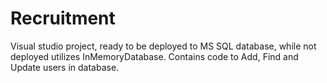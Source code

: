 # Recruitment

Visual studio project, ready to be deployed to MS SQL database, while not deployed utilizes InMemoryDatabase. Contains code to Add, Find and Update users in database.
